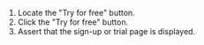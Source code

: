 1. Locate the "Try for free" button.
2. Click the "Try for free" button.
3. Assert that the sign-up or trial page is displayed.